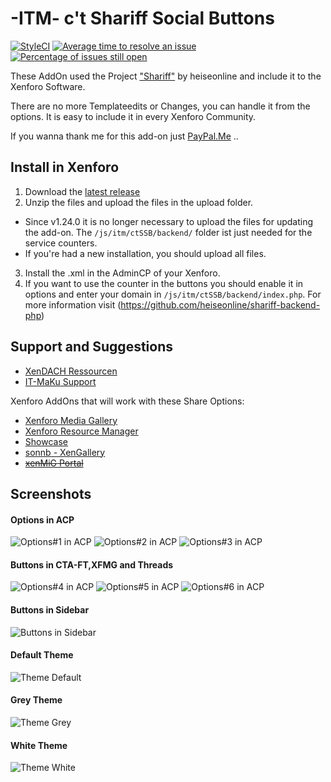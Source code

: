 # -ITM- c't Shariff Social Buttons
[![StyleCI](https://styleci.io/repos/63004175/shield?branch=master)](https://styleci.io/repos/63004175)
[![Average time to resolve an issue](http://isitmaintained.com/badge/resolution/McAtze/-ITM-ctShariffSocialButtons.svg)](http://isitmaintained.com/project/McAtze/-ITM-ctShariffSocialButtons "Average time to resolve an issue")
[![Percentage of issues still open](http://isitmaintained.com/badge/open/McAtze/-ITM-ctShariffSocialButtons.svg)](http://isitmaintained.com/project/McAtze/-ITM-ctShariffSocialButtons "Percentage of issues still open")

These AddOn used the Project ["Shariff"](https://github.com/heiseonline/shariff) by heiseonline and include it to the Xenforo Software.

There are no more Templateedits or Changes, you can handle it from the options. It is easy to include it in every Xenforo Community.

If you wanna thank me for this add-on just [PayPal.Me](https://www.paypal.me/itmaku) ..

## Install in Xenforo
1. Download the [latest release](https://github.com/McAtze/-ITM-ctShariffSocialButtons/releases/latest)
2. Unzip the files and upload the files in the upload folder.
  * Since v1.24.0 it is no longer necessary to upload the files for updating the add-on. The `/js/itm/ctSSB/backend/` folder ist just needed for the service counters.
  * If you're had a new installation, you should upload all files.
3. Install the .xml in the AdminCP of your Xenforo.
4. If you want to use the counter in the buttons you should enable it in options and enter your domain in `/js/itm/ctSSB/backend/index.php`. For more information visit (https://github.com/heiseonline/shariff-backend-php)

## Support and Suggestions
* [XenDACH Ressourcen](http://www.xendach.de/resources/itm-ct-shariff-social-buttons.248/)
* [IT-MaKu Support](https://www.it-maku.com/products/itm-ct-shariff-social-buttons.4/)

Xenforo AddOns that will work with these Share Options:
  * [Xenforo Media Gallery](https://xenforo.com/purchase/)
  * [Xenforo Resource Manager](https://xenforo.com/purchase/)
  * [Showcase](http://xenaddons.com/store-products/showcase/)
  * [sonnb - XenGallery](http://www.sonnb.com/purchases/sonnb-xengallery-xenforo-gallery.1/)
  * ~~[xenMiG Portal](http://www.xendach.de/resources/xenmig-portal.228/)~~

## Screenshots
#### Options in ACP
![Options#1 in ACP](https://github.com/McAtze/-ITM-ctShariffSocialButtons/blob/master/Screenshot/Options-1.png)
![Options#2 in ACP](https://github.com/McAtze/-ITM-ctShariffSocialButtons/blob/master/Screenshot/Options-2.png)
![Options#3 in ACP](https://github.com/McAtze/-ITM-ctShariffSocialButtons/blob/master/Screenshot/Options-3.png)
#### Buttons in CTA-FT,XFMG and Threads
![Options#4 in ACP](https://github.com/McAtze/-ITM-ctShariffSocialButtons/blob/master/Screenshot/Below-Thread.png)
![Options#5 in ACP](https://github.com/McAtze/-ITM-ctShariffSocialButtons/blob/master/Screenshot/CTA-Featured-Threads.png)
![Options#6 in ACP](https://github.com/McAtze/-ITM-ctShariffSocialButtons/blob/master/Screenshot/XFMG-Image.png)
#### Buttons in Sidebar
![Buttons in Sidebar](https://github.com/McAtze/-ITM-ctShariffSocialButtons/blob/master/Screenshot/Sidebar.png)
#### Default Theme
![Theme Default](https://github.com/McAtze/-ITM-ctShariffSocialButtons/blob/master/Screenshot/Theme_default.png)
#### Grey Theme
![Theme Grey](https://github.com/McAtze/-ITM-ctShariffSocialButtons/blob/master/Screenshot/Theme_grey.png)
#### White Theme
![Theme White](https://github.com/McAtze/-ITM-ctShariffSocialButtons/blob/master/Screenshot/Theme_white.png)
